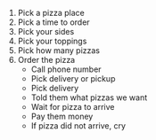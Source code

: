 1. Pick a pizza place
1. Pick a time to order
1. Pick your sides
1. Pick your toppings
1. Pick how many pizzas
1. Order the pizza
    - Call phone number
    - Pick delivery or pickup
    - Pick delivery
    - Told them what pizzas we want
    - Wait for pizza to arrive
    - Pay them money
    - If pizza did not arrive, cry